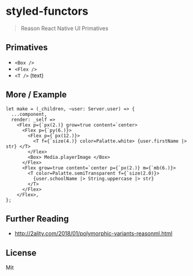 # styled-functors

> Reason React Native UI Primatives 

## Primatives 

* `<Box />`
* `<Flex />`
* `<T />` (text)

## More / Example

```reason
let make = (_children, ~user: Server.user) => {
  ...component,
  render: _self =>
    <Flex p={`px(2.)} grow=true content=`center>
      <Flex p={`py(6.)}>
        <Flex p={`px(12.)}>
          <T f={`size(4.)} color=Palatte.white> {user.firstName |> str} </T>
        </Flex>
        <Box> Media.playerImage </Box>
      </Flex>
      <Flex grow=true content=`center p={`px(2.)} m={`mb(6.)}>
        <T color=Palatte.semiTransparent f={`size(2.0)}>
          {user.schoolName |> String.uppercase |> str}
        </T>
      </Flex>
    </Flex>,
};

```

## Further Reading 

* http://2ality.com/2018/01/polymorphic-variants-reasonml.html

License
---
Mit
